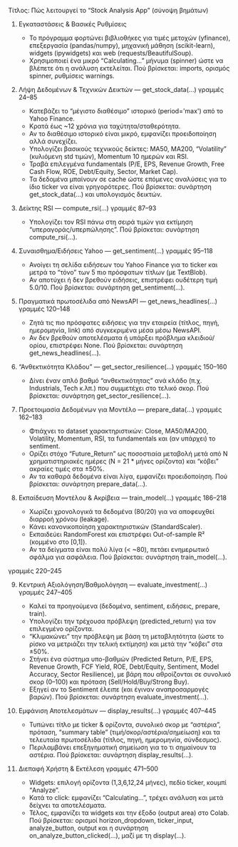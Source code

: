 Τίτλος: Πώς λειτουργεί το “Stock Analysis App” (σύνοψη βημάτων)

1) Εγκαταστάσεις & Βασικές Ρυθμίσεις
   - Το πρόγραμμα φορτώνει βιβλιοθήκες για τιμές μετοχών (yfinance), επεξεργασία (pandas/numpy),
     μηχανική μάθηση (scikit-learn), widgets (ipywidgets) και web (requests/BeautifulSoup).
   - Χρησιμοποιεί ένα μικρό “Calculating…” μήνυμα (spinner) ώστε να βλέπετε ότι η ανάλυση εκτελείται.
   Πού βρίσκεται: imports, ορισμός spinner, ρυθμίσεις warnings.

2) Λήψη Δεδομένων & Τεχνικών Δεικτών  — get_stock_data(...) γραμμές 24–85
   - Κατεβάζει το “μέγιστο διαθέσιμο” ιστορικό (period='max') από το Yahoo Finance.
   - Κρατά έως ~12 χρόνια για ταχύτητα/σταθερότητα.
   - Αν το διαθέσιμο ιστορικό είναι μικρό, εμφανίζει προειδοποίηση αλλά συνεχίζει.
   - Υπολογίζει βασικούς τεχνικούς δείκτες: MA50, MA200, “Volatility” (κυλιόμενη std τιμών),
     Momentum 10 ημερών και RSI.
   - Τραβά επιλεγμένα fundamentals (P/E, EPS, Revenue Growth, Free Cash Flow, ROE, Debt/Equity, Sector, Market Cap).
   - Τα δεδομένα μπαίνουν σε cache ώστε επόμενες αναλύσεις για το ίδιο ticker να είναι γρηγορότερες.
   Πού βρίσκεται: συνάρτηση get_stock_data(...) και υπολογισμός δεικτών.

3) Δείκτης RSI  — compute_rsi(...) γραμμές 87–93
   - Υπολογίζει τον RSI πάνω στη σειρά τιμών για εκτίμηση “υπεραγοράς/υπερπώλησης”.
   Πού βρίσκεται: συνάρτηση compute_rsi(...).

4) Συναισθημα/Ειδήσεις Yahoo  — get_sentiment(...) γραμμές 95–118
   - Ανοίγει τη σελίδα ειδήσεων του Yahoo Finance για το ticker και μετρά το “τόνο”
     των 5 πιο πρόσφατων τίτλων (με TextBlob).
   - Αν αποτύχει ή δεν βρεθούν ειδήσεις, επιστρέφει ουδέτερη τιμή 5.0/10.
   Πού βρίσκεται: συνάρτηση get_sentiment(...).

5) Πραγματικά πρωτοσέλιδα από NewsAPI  — get_news_headlines(...) γραμμές 120–148
   - Ζητά τις πιο πρόσφατες ειδήσεις για την εταιρεία (τίτλος, πηγή, ημερομηνία, link)
     από συγκεκριμένα μέσα μέσω NewsAPI.
   - Αν δεν βρεθούν αποτελέσματα ή υπάρξει πρόβλημα κλειδιού/ορίου, επιστρέφει None.
   Πού βρίσκεται: συνάρτηση get_news_headlines(...).

6) “Ανθεκτικότητα Κλάδου”  — get_sector_resilience(...) γραμμές 150–160
   - Δίνει έναν απλό βαθμό “ανθεκτικότητας” ανά κλάδο (π.χ. Industrials, Tech κ.λπ.)
     που συμμετέχει στο τελικό σκορ.
   Πού βρίσκεται: συνάρτηση get_sector_resilience(...).

7) Προετοιμασία Δεδομένων για Μοντέλο  — prepare_data(...) γραμμές 162–183
   - Φτιάχνει το dataset χαρακτηριστικών: Close, MA50/MA200, Volatility, Momentum, RSI,
     τα fundamentals και (αν υπάρχει) το sentiment.
   - Ορίζει στόχο “Future_Return” ως ποσοστιαία μεταβολή μετά από N χρηματιστηριακές ημέρες
     (N = 21 * μήνες ορίζοντα) και “κόβει” ακραίες τιμές στα ±50%.
   - Αν τα καθαρά δεδομένα είναι λίγα, εμφανίζει προειδοποίηση.
   Πού βρίσκεται: συνάρτηση prepare_data(...).

8) Εκπαίδευση Μοντέλου & Ακρίβεια  — train_model(...) γραμμές 186–218
   - Χωρίζει χρονολογικά τα δεδομένα (80/20) για να αποφευχθεί διαρροή χρόνου (leakage).
   - Κάνει κανονικοποίηση χαρακτηριστικών (StandardScaler).
   - Εκπαιδεύει RandomForest και επιστρέφει Out-of-sample R² (κομμένο στο [0,1]).
   - Αν τα δείγματα είναι πολύ λίγα (< ~80), πετάει ενημερωτικό σφάλμα για ασφάλεια.
   Πού βρίσκεται: συνάρτηση train_model(...).

γραμμές 220–245


9) Κεντρική Αξιολόγηση/Βαθμολόγηση  — evaluate_investment(...) γραμμές 247–405
   - Καλεί τα προηγούμενα (δεδομένα, sentiment, ειδήσεις, prepare, train).
   - Υπολογίζει την τρέχουσα πρόβλεψη (predicted_return) για τον επιλεγμένο ορίζοντα.
   - “Κλιμακώνει” την πρόβλεψη με βάση τη μεταβλητότητα (ώστε το ρίσκο να μετριάζει
     την τελική εκτίμηση) και μετά την “κόβει” στα ±50%.
   - Στήνει ένα σύστημα υπο-βαθμών (Predicted Return, P/E, EPS, Revenue Growth,
     FCF Yield, ROE, Debt/Equity, Sentiment, Model Accuracy, Sector Resilience),
     με βάρη που αθροίζονται σε συνολικό σκορ (0–100) και πρόταση (Sell/Hold/Buy/Strong Buy).
   - Εξηγεί αν το Sentiment έλειπε (και έγιναν αναπροσαρμογές βαρών).
   Πού βρίσκεται: συνάρτηση evaluate_investment(...).

10) Εμφάνιση Αποτελεσμάτων  — display_results(...) γραμμές 407–445
    - Τυπώνει τίτλο με ticker & ορίζοντα, συνολικό σκορ με “αστέρια”, πρόταση,
      “summary table” (τιμή/σκορ/αστέρια/σημείωση) και τα τελευταία πρωτοσέλιδα
      (τίτλος, πηγή, ημερομηνία, σύνδεσμος).
    - Περιλαμβάνει επεξηγηματική σημείωση για το τι σημαίνουν τα αστέρια.
    Πού βρίσκεται: συνάρτηση display_results(...).

11) Διεπαφή Χρήστη & Εκτέλεση γραμμές 471–500
    - Widgets: επιλογή ορίζοντα (1,3,6,12,24 μήνες), πεδίο ticker, κουμπί “Analyze”.
    - Κατά το click: εμφανίζει “Calculating…”, τρέχει ανάλυση και μετά δείχνει τα αποτελέσματα.
    - Τέλος, εμφανίζει τα widgets και την έξοδο (output area) στο Colab.
    Πού βρίσκεται: ορισμοί horizon_dropdown, ticker_input, analyze_button, output
                   και η συνάρτηση on_analyze_button_clicked(...), μαζί με τη display(...).
